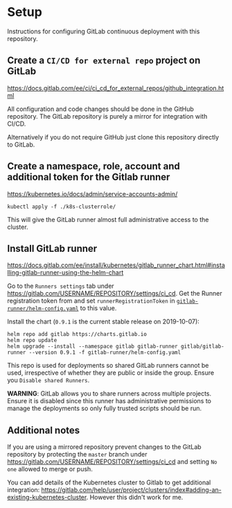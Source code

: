 # Setup

Instructions for configuring GitLab continuous deployment with this repository.


## Create a `CI/CD for external repo` project on GitLab

https://docs.gitlab.com/ee/ci/ci_cd_for_external_repos/github_integration.html

All configuration and code changes should be done in the GitHub repository.
The GitLab repository is purely a mirror for integration with CI/CD.

Alternatively if you do not require GitHub just clone this repository directly to GitLab.


## Create a namespace, role, account and additional token for the Gitlab runner

https://kubernetes.io/docs/admin/service-accounts-admin/

    kubectl apply -f ./k8s-clusterrole/

This will give the GitLab runner almost full administrative access to the cluster.


## Install GitLab runner

https://docs.gitlab.com/ee/install/kubernetes/gitlab_runner_chart.html#installing-gitlab-runner-using-the-helm-chart

Go to the `Runners settings` tab under https://gitlab.com/USERNAME/REPOSITORY/settings/ci_cd.
Get the Runner registration token from and set `runnerRegistrationToken` in [`gitlab-runner/helm-config.yaml`](../gitlab-runner/helm-config.yaml) to this value.

Install the chart (`0.9.1` is the current stable release on 2019-10-07):

    helm repo add gitlab https://charts.gitlab.io
    helm repo update
    helm upgrade --install --namespace gitlab gitlab-runner gitlab/gitlab-runner --version 0.9.1 -f gitlab-runner/helm-config.yaml

This repo is used for deployments so shared GitLab runners cannot be used, irrespective of whether they are public or inside the group.
Ensure you `Disable shared Runners`.

**WARNING**: GitLab allows you to share runners across multiple projects.
Ensure it is disabled since this runner has administrative permissions to manage the deployments so only fully trusted scripts should be run.



## Additional notes

If you are using a mirrored repository prevent changes to the GitLab repository by protecting the `master` branch under https://gitlab.com/USERNAME/REPOSITORY/settings/ci_cd and setting `No one` allowed to merge or push.

You can add details of the Kubernetes cluster to Gitlab to get additional integration: https://gitlab.com/help/user/project/clusters/index#adding-an-existing-kubernetes-cluster.
However this didn't work for me.
